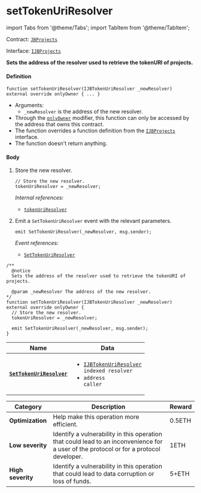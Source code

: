 # setTokenUriResolver

import Tabs from '@theme/Tabs';
import TabItem from '@theme/TabItem';

Contract: [`JBProjects`](/docs/dev/v2/contracts/jbprojects/README.md)

Interface: [`IJBProjects`](/docs/dev/v2/interfaces/ijbprojects.md)

<Tabs>
<TabItem value="Step by step" label="Step by step">

**Sets the address of the resolver used to retrieve the tokenURI of projects.**

#### Definition

```
function setTokenUriResolver(IJBTokenUriResolver _newResolver) external override onlyOwner { ... }
```

* Arguments:
  * `_newResolver` is the address of the new resolver.
* Through the [`onlyOwner`](https://docs.openzeppelin.com/contracts/4.x/api/access#Ownable-onlyOwner--) modifier, this function can only be accessed by the address that owns this contract.
* The function overrides a function definition from the [`IJBProjects`](/docs/dev/v2/interfaces/ijbprojects.md) interface.
* The function doesn't return anything.

#### Body

1.  Store the new resolver.

    ```
    // Store the new resolver.
    tokenUriResolver = _newResolver;
    ```

    _Internal references:_

    * [`tokenUriResolver`](/docs/dev/v2/contracts/jbprojects/properties/tokenuriresolver.md)
2.  Emit a `SetTokenUriResolver` event with the relevant parameters.

    ```
    emit SetTokenUriResolver(_newResolver, msg.sender);
    ```

    _Event references:_

    * [`SetTokenUriResolver`](/docs/dev/v2/contracts/jbprojects/events/settokenuriresolver.md)

</TabItem>

<TabItem value="Code" label="Code">

```
/**
  @notice
  Sets the address of the resolver used to retrieve the tokenURI of projects.

  @param _newResolver The address of the new resolver.
*/
function setTokenUriResolver(IJBTokenUriResolver _newResolver) external override onlyOwner {
  // Store the new resolver.
  tokenUriResolver = _newResolver;

  emit SetTokenUriResolver(_newResolver, msg.sender);
}
```

</TabItem>

<TabItem value="Events" label="Events">

| Name                                                          | Data                                                                                                                                                                                                                                                                                     |
| ------------------------------------------------------------- | ---------------------------------------------------------------------------------------------------------------------------------------------------------------------------------------------------------------------------------------------------------------------------------------- |
| [**`SetTokenUriResolver`**](/docs/dev/v2/contracts/jbprojects/events/settokenuriresolver.md) | <ul><li><code>[IJBTokenUriResolver](/docs/dev/v2/interfaces/ijbtokenuriresolver.md) indexed resolver</code></li><li><code>address caller</code></li></ul>                                                                                                         |

</TabItem>

<TabItem value="Bug bounty" label="Bug bounty">

| Category          | Description                                                                                                                            | Reward |
| ----------------- | -------------------------------------------------------------------------------------------------------------------------------------- | ------ |
| **Optimization**  | Help make this operation more efficient.                                                                                               | 0.5ETH |
| **Low severity**  | Identify a vulnerability in this operation that could lead to an inconvenience for a user of the protocol or for a protocol developer. | 1ETH   |
| **High severity** | Identify a vulnerability in this operation that could lead to data corruption or loss of funds.                                        | 5+ETH  |

</TabItem>
</Tabs>
